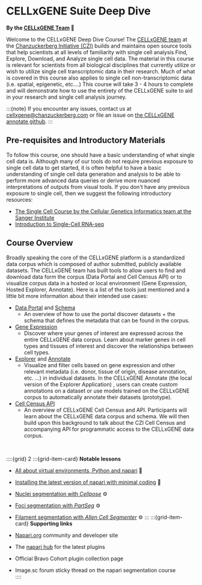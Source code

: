 # CELLxGENE Suite Deep Dive

**By the [CELLxGENE Team](https://cellxgene.cziscience.com/) 🔬**

Welcome to the CELLxGENE Deep Dive Course! The [CELLxGENE team](https://cellxgene.cziscience.com/) at the [Chanzuckerberg Initiative (CZI)](https://chanzuckerberg.com/science/) builds and maintains open source tools that help scientists at all levels of familiarity with single cell analysis Find, Explore, Download, and Analyze single cell data. The material in this course is relevant for scientists from all biological disciplines that currently utilize or wish to utilize single cell transcriptomic data in their research. Much of what is covered in this course also applies to single cell non-transcriptomic data (i.e. spatial, epigenetic, etc....) This course will take 3 - 4 hours to complete and will demonstrate how to use the entirety of the CELLxGENE suite to aid in your research and single cell analysis journey.

:::{note} 
If you encounter any issues, contact us at [cellxgene@chanzuckerberg.com](cellxgene@chanzuckerberg.com) or file an issue on [the CELLxGENE annotate github](https://github.com/chanzuckerberg/cellxgene/issues).
:::
 
## Pre-requisites and Introductory Materials

To follow this course, one should have a basic understanding of what single cell data is. Although many of our tools do not require previous exposure to single cell data to get started, it is often helpful to have a basic understanding of single cell data generation and analysis to be able to perform more advanced data queries or derive more nuanced interpretations of outputs from visual tools. If you don't have any previous exposure to single cell, then we suggest the following introductory resources:

- [The Single Cell Course by the Cellular Genetics Informatics team at the Sanger Institute](https://www.singlecellcourse.org/introduction-to-single-cell-rna-seq.html)
- [Introduction to Single-Cell RNA-seq](https://hbctraining.github.io/scRNA-seq_online/lessons/01_intro_to_scRNA-seq.html)




## Course Overview

Broadly speaking the core of the CELLxGENE platform is a standardized data corpus which is composed of author submitted, publicly available datasets. The CELLxGENE team has built tools to allow users to find and download data form the corpus (Data Portal and Cell Census API) or to visualize corpus data in a hosted or local environment (Gene Expression, Hosted Explorer, Annotate). Here is a list of the tools just mentioned and a little bit more information about their intended use cases:

- [Data Portal](https://cellxgene.cziscience.com/collections) and [Schema](https://github.com/chanzuckerberg/single-cell-curation/blob/main/schema/3.0.0/schema.md)
    - An overview of how to use the portal discover datasets + the schema that defines the metadata that can be found in the corpus.
- [Gene Expression](https://cellxgene.cziscience.com/gene-expression)
    - Discover where your genes of interest are expressed across the entire CELLxGENE data corpus. Learn about marker genes in cell types and tissues of interest and discover the relationships between cell types.
- [Explorer](https://cellxgene.cziscience.com/e/53d208b0-2cfd-4366-9866-c3c6114081bc.cxg/) and [Annotate](https://github.com/chanzuckerberg/cellxgene)
    - Visualize and filter cells based on gene expression and other relevant metadata (i.e. donor, tissue of origin, disease annotation, etc. ...) in individual datasets. In the CELLxGENE Annotate (the local version of the Explorer Application) , users can create custom annotations on a dataset or use models trained on the CELLxGENE corpus to automatically annotate their datasets (prototype).
- [Cell Census API](https://chanzuckerberg.github.io/cellxgene-census/)
    - An overview of CELLxGENE Cell Census and API. Participants will learn about the CELLxGENE data corpus and schema. We will then build upon this background to talk about the CZI Cell Census and accompanying API for programmatic access to the CELLxGENE data corpus.

<br>
 
 ::::{grid} 2
:::{grid-item-card}  **Notable lessons**
- [All about virtual environments, Python and napari](https://chanzuckerberg.github.io/napari-segmentation-workshop/onboard/whatisnapari.html) 🐍
  
- [Installing the latest version of napari with minimal coding](https://chanzuckerberg.github.io/napari-segmentation-workshop/onboard/gettingstarted.html#video-walkthrough) 💽  

- [Nuclei segmentation with *Cellpose*](workflow/cellpose.md) ⚙️

- [Foci segmentation with *PartSeg*](workflow/partseg.md) ⚙️
  
- [Filament segmentation with *Allen Cell Segmenter*](workflow/allencell.md) ⚙️
:::
:::{grid-item-card}  **Supporting links**
- [Napari.org](https://napari.org) community and developer site

- The [napari hub](https://napari-hub.org) for the latest plugins

- Official Bravo Cohort plugin collection page   

- Image.sc forum sticky thread on the napari segmentation course  
::::

